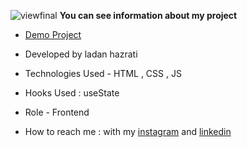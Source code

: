
![viewfinal](https://github.com/ladan-hazrati-web/dark-light-project/assets/119695832/c0fe23c5-7319-4078-8f72-803a8fb43ced)
**You can see information about my project**

- [Demo Project](https://ladan-hazrati-web.github.io/dark-light-project/)

- Developed by ladan hazrati

- Technologies Used - HTML , CSS , JS

- Hooks Used : useState 

- Role - Frontend

- How to reach me : with my [instagram](https://www.instagram.com/ladan_hazrati_web) and [linkedin](https://www.linkedin.com/in/ladan-hazrati-web)
